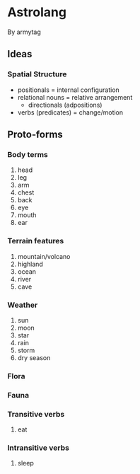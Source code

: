 # Astrolang

By armytag

## Ideas

### Spatial Structure

- positionals = internal configuration
- relational nouns = relative arrangement
    - directionals (adpositions)
- verbs (predicates) = change/motion

## Proto-forms

### Body terms

1. head
1. leg
1. arm
1. chest
1. back
1. eye
1. mouth
1. ear

### Terrain features

1. mountain/volcano
1. highland
1. ocean
1. river
1. cave

### Weather

1. sun
1. moon
1. star
1. rain
1. storm
1. dry season

### Flora

### Fauna

### Transitive verbs

1. eat

### Intransitive verbs

1. sleep

